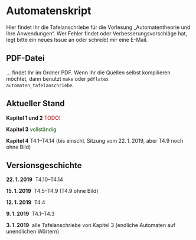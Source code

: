 # Automatenskript
Hier findet Ihr die Tafelanschriebe für die Vorlesung „Automatentheorie und ihre Anwendungen“. Wer Fehler findet oder Verbesserungsvorschläge hat, legt bitte ein neues Issue an oder schreibt mir eine E-Mail.

## PDF-Datei

… findet Ihr im Ordner PDF. Wenn Ihr die Quellen selbst kompilieren möchtet, dann benutzt
<code>make</code> oder
<code>pdflatex automaten_tafelanschriebe</code>.

## Aktueller Stand

**Kapitel 1 und 2** <font color="#aa0000">TODO!</font>

**Kapitel 3** <font color="#005500">vollständig</font>

**Kapitel 4** T4.1–T4.14 (bis einschl. Sitzung vom 22.&thinsp;1.&thinsp;2019, aber T4.9 noch ohne Bild)

## Versionsgeschichte

**22.&thinsp;1.&thinsp;2019**&nbsp; T4.10–T4.14

**15.&thinsp;1.&thinsp;2019**&nbsp; T4.5–T4.9 (T4.9 ohne Bild)

**12.&thinsp;1.&thinsp;2019**&nbsp; T4.4

**9.&thinsp;1.&thinsp;2019**&nbsp; T4.1–T4.3

**3.&thinsp;1.&thinsp;2019**&nbsp;  alle Tafelanschriebe von Kapitel 3 (endliche Automaten auf unendlichen Wörtern)

